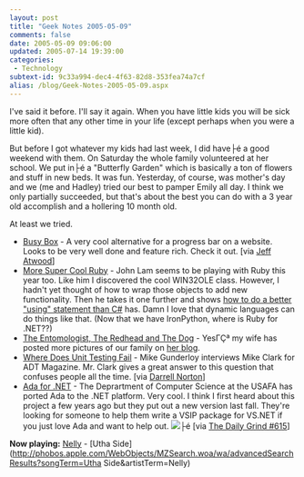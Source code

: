 ```yaml
---
layout: post
title: "Geek Notes 2005-05-09"
comments: false
date: 2005-05-09 09:06:00
updated: 2005-07-14 19:39:00
categories:
 - Technology
subtext-id: 9c33a994-dec4-4f63-82d8-353fea74a7cf
alias: /blog/Geek-Notes-2005-05-09.aspx
---
```



I've said it before. I'll say it again. When you have little kids you will be sick more often that any other time in your life (except perhaps when you were a little kid).

But before I got whatever my kids had last week, I did have├é a good weekend with them. On Saturday the whole family volunteered at her school. We put in├é a "Butterfly Garden" which is basically a ton of flowers and stuff in new beds. It was fun. Yesterday, of course, was mother's day and we (me and Hadley) tried our best to pamper Emily all day. I think we only partially succeeded, but that's about the best you can do with a 3 year old accomplish and a hollering 10 month old.

At least we tried.

  * [Busy Box](http://blogs.crsw.com/mark/archive/2005/02/16/737.aspx) - A very cool alternative for a progress bar on a website. Looks to be very well done and feature rich. Check it out. [via [Jeff Atwood](http://www.codinghorror.com/blog/archives/000276.html)]
  * [More Super Cool Ruby](http://www.iunknown.com/CommentsWithEntry.aspx?EntryId=4e95ac83-c974-4318-a10c-92550a804f74) - John Lam seems to be playing with Ruby this year too. Like him I discovered the cool WIN32OLE class. However, I hadn't yet thought of how to wrap those objects to add new functionality. Then he takes it one further and shows [how to do a better "using" statement than C#](http://www.iunknown.com/CommentsWithEntry.aspx?EntryId=80525002-ef11-44e8-84f5-c479941cc1cf) has. Damn I love that dynamic languages can do things like that. (Now that we have IronPython, where is Ruby for .NET??)
  * [The Entomologist, The Redhead and The Dog](http://blogs.provost.org/emily/archive/2005/04/26/3308.aspx) - YesΓÇª my wife has posted more pictures of our family on [her blog](http://blogs.provost.org/emily).
  * [Where Does Unit Testing Fail](http://www.clarkware.com/cgi/blosxom/2005/02/09#ADTUnitTesting) - Mike Gunderloy interviews Mike Clark for ADT Magazine. Mr. Clark gives a great answer to this question that confuses people all the time. [via [Darrell Norton](http://codebetter.com/blogs/darrell.norton/archive/2005/05/04/62784.aspx)]
  * [Ada for .NET](http://www.usafa.af.mil/df/dfcs/bios/mcc_html/a_sharp.cfm) - The Deprartment of Computer Science at the USAFA has ported Ada to the .NET platform. Very cool. I think I first heard about this project a few years ago but they put out a new version last fall. They're looking for someone to help them write a VSIP package for VS.NET if you just love Ada and want to help out. ![](/Files/smile3.gif)├é [via [The Daily Grind #615](http://www.larkware.com/dg3/TheDailyGrind615.html)]

**Now playing:** [Nelly](http://phobos.apple.com/WebObjects/MZSearch.woa/wa/advancedSearchResults?artistTerm=Nelly) - [Utha Side](http://phobos.apple.com/WebObjects/MZSearch.woa/wa/advancedSearchResults?songTerm=Utha Side&artistTerm=Nelly)

